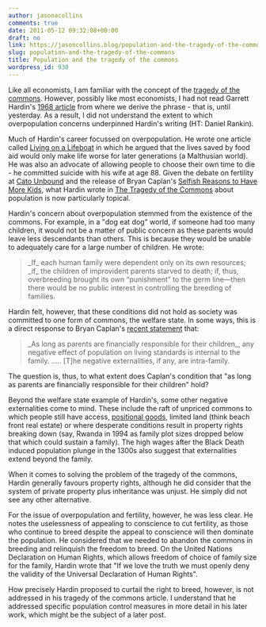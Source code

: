 ```yaml
---
author: jasonacollins
comments: true
date: 2011-05-12 09:32:08+00:00
draft: no
link: https://jasoncollins.blog/population-and-the-tragedy-of-the-commons/
slug: population-and-the-tragedy-of-the-commons
title: Population and the tragedy of the commons
wordpress_id: 930
---
```


Like all economists, I am familiar with the concept of the [tragedy of the commons](http://en.wikipedia.org/wiki/Tragedy_of_the_commons). However, possibly like most economists, I had not read Garrett Hardin's [1968 article](http://www.garretthardinsociety.org/articles/art_tragedy_of_the_commons.html) from where we derive the phrase - that is, until yesterday. As a result, I did not understand the extent to which overpopulation concerns underpinned Hardin's writing (HT: Daniel Rankin).

Much of Hardin's career focussed on overpopulation. He wrote one article called [Living on a Lifeboat](http://www.garretthardinsociety.org/articles/art_living_on_a_lifeboat.html) in which he argued that the lives saved by food aid would only make life worse for later generations (a Malthusian world). He was also an advocate of allowing people to choose their own time to die - he committed suicide with his wife at age 88. Given the debate on fertility at [Cato Unbound](http://www.cato-unbound.org/) and the release of Bryan Caplan's [Selfish Reasons to Have More Kids](https://jasoncollins.blog/caplans-selfish-reasons-to-have-more-kids/), what Hardin wrote in [The Tragedy of the Commons](http://www.garretthardinsociety.org/articles/art_tragedy_of_the_commons.html) about population is now particularly topical.

Hardin's concern about overpopulation stemmed from the existence of the commons. For example, in a "dog eat dog" world, if someone had too many children, it would not be a matter of public concern as these parents would leave less descendants than others. This is because they would be unable to adequately care for a large number of children. He wrote:


<blockquote>_If_ each human family were dependent only on its own resources; _if_ the children of improvident parents starved to death; if, thus, overbreeding brought its own “punishment” to the germ line—then there would be no public interest in controlling the breeding of families.</blockquote>


Hardin felt, however, that these conditions did not hold as society was committed to one form of commons, the welfare state. In some ways, this is a direct response to Bryan Caplan's [recent statement](http://www.cato-unbound.org/2011/05/11/bryan-caplan/want-to-bet-a-reply-to-greg-clark/) that:


<blockquote>_As long as parents are financially responsible for their children_, any negative effect of population on living standards is internal to the family. ..... [T]he negative externalities, if any, are intra-family.</blockquote>


The question is, thus, to what extent does Caplan's condition that "as long as parents are financially responsible for their children" hold?

Beyond the welfare state example of Hardin's, some other negative externalities come to mind. These include the raft of unpriced commons to which people still have access, [positional goods](http://en.wikipedia.org/wiki/Positional_good), limited land (think beach front real estate) or where desperate conditions result in property rights breaking down (say, Rwanda in 1994 as family plot sizes dropped below that which could sustain a family). The high wages after the Black Death induced population plunge in the 1300s also suggest that externalities extend beyond the family.

When it comes to solving the problem of the tragedy of the commons, Hardin generally favours property rights, although he did consider that the system of private property plus inheritance was unjust. He simply did not see any other alternative.

For the issue of overpopulation and fertility, however, he was less clear. He notes the uselessness of appealing to conscience to cut fertility, as those who continue to breed despite the appeal to conscience will then dominate the population. He considered that we needed to abandon the commons in breeding and relinquish the freedom to breed. On the United Nations Declaration on Human Rights, which allows freedom of choice of family size for the family, Hardin wrote that "If we love the truth we must openly deny the validity of the Universal Declaration of Human Rights".

How precisely Hardin proposed to curtail the right to breed, however, is not addressed in his tragedy of the commons article. I understand that he addressed specific population control measures in more detail in his later work, which might be the subject of a later post.
